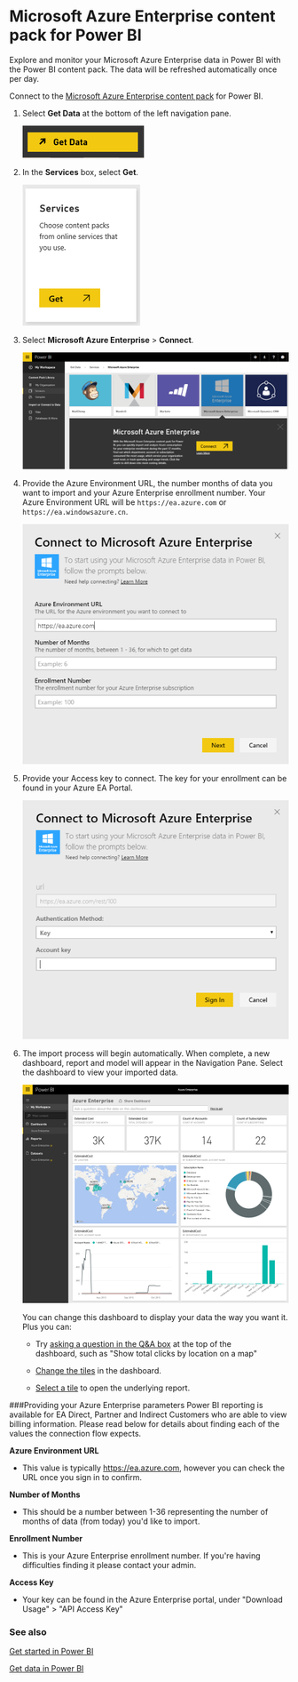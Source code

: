 <properties 
   pageTitle="Microsoft Azure Enterprise content pack for Power BI"
   description="Microsoft Azure Enterprise content pack for Power BI"
   services="powerbi" 
   documentationCenter="" 
   authors="tpalmer" 
   manager="mblythe" 
   editor=""
   tags=""/>
 
<tags
   ms.service="powerbi"
   ms.devlang="NA"
   ms.topic="article"
   ms.tgt_pltfrm="NA"
   ms.workload="powerbi"
   ms.date="11/02/2015"
   ms.author="tpalmer"/>
# Microsoft Azure Enterprise content pack for Power BI

Explore and monitor your Microsoft Azure Enterprise data in Power BI with the Power BI content pack. The data will be refreshed automatically once per day.

Connect to the [Microsoft Azure Enterprise content pack](https://app.powerbi.com/getdata/services/azure-enterprise) for Power BI.


1. Select **Get Data** at the bottom of the left navigation pane.

	![](media/powerbi-content-pack-azure-enterprise/getdata.png)

2.  In the **Services** box, select **Get**.

	![](media/powerbi-content-pack-azure-enterprise/services.png)

3.  Select **Microsoft Azure Enterprise** \> **Connect**. 

	![](media/powerbi-content-pack-azure-enterprise/connect.png)

4. Provide the Azure Environment URL, the number months of data you want to import and your Azure Enterprise enrollment number. Your Azure Environment URL will be `https://ea.azure.com` or `https://ea.windowsazure.cn`.

    ![](media/powerbi-content-pack-azure-enterprise/params.png)

5. Provide your Access key to connect. The key for your enrollment can be found in your Azure EA Portal. 

	![](media/powerbi-content-pack-azure-enterprise/creds.png)

6.  The import process will begin automatically. When complete, a new dashboard, report and model will appear in the Navigation Pane. Select the dashboard to view your imported data.

	![](media/powerbi-content-pack-azure-enterprise/dashboard.png)

	You can change this dashboard to display your data the way you want it. Plus you can:

	- Try [asking a question in the Q&A box](powerbi-service-q-and-a.md) at the top of the dashboard, such as "Show total clicks by location on a map"

	- [Change the tiles](powerbi-service-edit-a-tile-in-a-dashboard.md) in the dashboard.

	- [Select a tile](powerbi-service-dashboard-tiles.md) to open the underlying report.
    
###Providing your Azure Enterprise parameters
Power BI reporting is available for EA Direct, Partner and Indirect Customers who are able to view billing information. Please read below for details about finding each of the values the connection flow expects.

**Azure Environment URL**

- This value is typically https://ea.azure.com, however you can check the URL once you sign in to confirm.

**Number of Months**

- This should be a number between 1-36 representing the number of months of data (from today) you'd like to import.

**Enrollment Number**

- This is your Azure Enterprise enrollment number. If you're having difficulties finding it please contact your admin.

**Access Key**

- Your key can be found in the Azure Enterprise portal, under "Download Usage" > "API Access Key"

### See also

[Get started in Power BI](powerbi-service-get-started.md)

[Get data in Power BI](powerbi-service-get-data.md)


